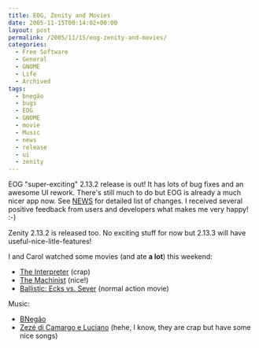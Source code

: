 ```yaml
---
title: EOG, Zenity and Movies
date: 2005-11-15T00:14:02+00:00
layout: post
permalink: /2005/11/15/eog-zenity-and-movies/
categories:
  - Free Software
  - General
  - GNOME
  - Life
  - Archived
tags:
  - bnegão
  - bugs
  - EOG
  - GNOME
  - movie
  - Music
  - news
  - release
  - ui
  - zenity
---
```

EOG "super-exciting" 2.13.2 release is out! It has lots of bug fixes and an
awesome UI rework. There's still much to do but EOG is already a much nicer app
now. See [NEWS](http://cvs.gnome.org/viewcvs/*checkout*/eog/NEWS) for detailed
list of changes. I received several positive feedback from users and developers
what makes me very happy! :-)

Zenity 2.13.2 is released too. No exciting stuff for now but 2.13.3 will have
useful-nice-litle-features!

I and Carol watched some movies (and ate **a lot**) this weekend:

  * [The Interpreter](http://imdb.com/title/tt0373926/) (crap)
  * [The Machinist](http://imdb.com/title/tt0361862/) (nice!)
  * [Ballistic: Ecks vs. Sever](http://imdb.com/title/tt0308208/) (normal action movie)

Music:

  * [BNegão](http://www.bnegao.com.br)
  * [Zezé di Camargo e Luciano](http://www.zezedicamargoeluciano.com.br/) (hehe, I know, they are crap but have some nice songs)
